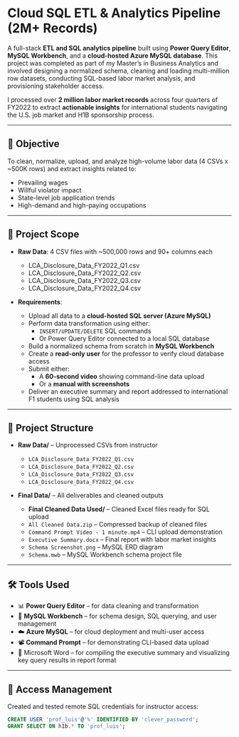 # Cloud SQL ETL & Analytics Pipeline (2M+ Records)

A full-stack **ETL and SQL analytics pipeline** built using **Power Query Editor**, **MySQL Workbench**, and a **cloud-hosted Azure MySQL database**. This project was completed as part of my Master’s in Business Analytics and involved designing a normalized schema, cleaning and loading multi-million row datasets, conducting SQL-based labor market analysis, and provisioning stakeholder access.

I processed over **2 million labor market records** across four quarters of FY2022 to extract **actionable insights** for international students navigating the U.S. job market and H1B sponsorship process.

---

## 🎯 Objective

To clean, normalize, upload, and analyze high-volume labor data (4 CSVs x ~500K rows) and extract insights related to:
- Prevailing wages
- Willful violator impact
- State-level job application trends
- High-demand and high-paying occupations

---

## 🧾 Project Scope

- **Raw Data**: 4 CSV files with ~500,000 rows and 90+ columns each  
  - LCA_Disclosure_Data_FY2022_Q1.csv  
  - LCA_Disclosure_Data_FY2022_Q2.csv  
  - LCA_Disclosure_Data_FY2022_Q3.csv  
  - LCA_Disclosure_Data_FY2022_Q4.csv  

- **Requirements**:
  - Upload all data to a **cloud-hosted SQL server (Azure MySQL)**
  - Perform data transformation using either:
    - `INSERT/UPDATE/DELETE` SQL commands  
    - Or Power Query Editor connected to a local SQL database
  - Build a normalized schema from scratch in **MySQL Workbench**
  - Create a **read-only user** for the professor to verify cloud database access
  - Submit either:
    - A **60-second video** showing command-line data upload
    - Or a **manual with screenshots**
  - Deliver an executive summary and report addressed to international F1 students using SQL analysis

---

## 📁 Project Structure

- **Raw Data/** – Unprocessed CSVs from instructor  
  - `LCA_Disclosure_Data_FY2022_Q1.csv`  
  - `LCA_Disclosure_Data_FY2022_Q2.csv`  
  - `LCA_Disclosure_Data_FY2022_Q3.csv`  
  - `LCA_Disclosure_Data_FY2022_Q4.csv`

- **Final Data/** – All deliverables and cleaned outputs  
  - **Final Cleaned Data Used/** – Cleaned Excel files ready for SQL upload  
  - `All Cleaned Data.zip` – Compressed backup of cleaned files  
  - `Command Prompt Video - 1 minute.mp4` – CLI upload demonstration  
  - `Executive Summary.docx` – Final report with labor market insights  
  - `Schema Screenshot.png` – MySQL ERD diagram  
  - `Schema.mwb` – MySQL Workbench schema project file  

---

## 🛠️ Tools Used

- 📊 **Power Query Editor** – for data cleaning and transformation
- 🧩 **MySQL Workbench** – for schema design, SQL querying, and user management
- ☁️ **Azure MySQL** – for cloud deployment and multi-user access
- 📽️ **Command Prompt** – for demonstrating CLI-based data upload
- 📝 Microsoft Word – for compiling the executive summary and visualizing key query results in report format

---

## 🔐 Access Management

Created and tested remote SQL credentials for instructor access:

```sql
CREATE USER 'prof_luis'@'%' IDENTIFIED BY 'clever_password';
GRANT SELECT ON h1b.* TO 'prof_luis';
